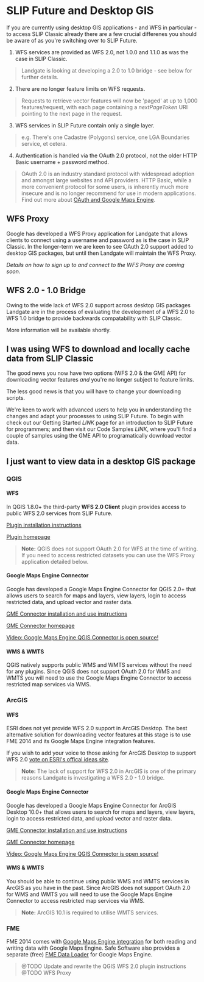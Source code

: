 # SLIP Future and Desktop GIS
If you are currently using desktop GIS applications - and WFS in particular - to access SLIP Classic already there are a few crucial differenes you should be aware of as you're switching over to SLIP Future.

1. WFS services are provided as WFS 2.0, not 1.0.0 and 1.1.0 as was the case in SLIP Classic.
> Landgate is looking at developing a 2.0 to 1.0 bridge - see below for further details.

2. There are no longer feature limits on WFS requests.
> Requests to retrieve vector features will now be 'paged' at up to 1,000 features/request, with each page containing a *nextPageToken* URI pointing to the next page in the request.

3. WFS services in SLIP Future contain only a single layer.
> e.g. There's one Cadastre (Polygons) service, one LGA Boundaries service, et cetera.

4. Authentication is handled via the OAuth 2.0 protocol, not the older HTTP Basic username + password method.
> OAuth 2.0 is an industry standard protocol with widespread adoption and amongst large websites and API providers. HTTP Basic, while a more convenient protocol for some users, is inherently much more insecure and is no longer recommend for use in modern applications. Find out more about [OAuth and Google Maps Engine](https://developers.google.com/maps-engine/documentation/oauth/).

## WFS Proxy
Google has developed a WFS Proxy application for Landgate that allows clients to connect using a username and password as is the case in SLIP Classic. In the longer-term we are keen to see OAuth 2.0 support added to desktop GIS packages, but until then Landgate will maintain the WFS Proxy.

*Details on how to sign up to and connect to the WFS Proxy are coming soon.*

## WFS 2.0 - 1.0 Bridge
Owing to the wide lack of WFS 2.0 support across desktop GIS packages Landgate are in the process of evaluating the development of a WFS 2.0 to WFS 1.0 bridge to provide backwards compatability with SLIP Classic.

More information will be available shortly.

## I was using WFS to download and locally cache data from SLIP Classic
The good news you now have two options (WFS 2.0 & the GME API) for downloading vector features *and* you're no longer subject to feature limits.

The less good news is that you will have to change your downloading scripts.

We're keen to work with advanced users to help you in understanding the changes and adapt your processes to using SLIP Future. To begin with check out our Getting Started $LINK$ page for an introduction to SLIP Future for programmers; and then visit our Code Samples $LINK$, where you'll find a couple of samples using the GME API to programatically download vector data.

## I just want to view data in a desktop GIS package
### QGIS
#### WFS
In QGIS 1.8.0+ the third-party **WFS 2.0 Client** plugin provides access to public WFS 2.0 services from SLIP Future.

[Plugin installation instructions](https://drive.google.com/file/d/0B0kxJh5jFHnyNndmSHdZRGtSb0k/edit?usp=sharing)

[Plugin homepage](http://plugins.qgis.org/plugins/wfsclient/)

> **Note:** QGIS does not support OAuth 2.0 for WFS at the time of writing. If you need to access restricted datasets you can use the WFS Proxy application detailed below.

#### Google Maps Engine Connector
Google has developed a Google Maps Engine Connector for QGIS 2.0+ that allows users to search for maps and layers, view layers, login to access restricted data, and upload vector and raster data.

[GME Connector installation and use instructions](https://docs.google.com/document/d/1b-FQS0O1q9y-RJxCk-oZTqbmryZSLYnago9lzCatjIY/edit?usp=sharing)

[GME Connector homepage](https://github.com/googlemaps/mapsengine-qgis-connector)

[Video: Google Maps Engine QGIS Connector is open source!](https://developers.google.com/live/shows/5452616121188352)

#### WMS & WMTS
QGIS natively supports public WMS and WMTS services without the need for any plugins. Since QGIS does not support OAuth 2.0 for WMS and WMTS you will need to use the Google Maps Engine Connector to access restricted map services via WMS.

### ArcGIS
#### WFS
ESRI does not yet provide WFS 2.0 support in ArcGIS Desktop. The best alternative solution for downloading vector features at this stage is to use FME 2014 and its Google Maps Engine integration features.

If you wish to add your voice to those asking for ArcGIS Desktop to support WFS 2.0 [vote on ESRI's offical ideas site](http://ideas.arcgis.com/ideaView?id=08730000000bvIKAAY).

> **Note:** The lack of support for WFS 2.0 in ArcGIS is one of the primary reasons Landgate is investigating a WFS 2.0 - 1.0 bridge.

#### Google Maps Engine Connector
Google has developed a Google Maps Engine Connector for ArcGIS Desktop 10.0+ that allows users to search for maps and layers, view layers, login to access restricted data, and upload vector and raster data.

[GME Connector installation and use instructions](https://drive.google.com/file/d/0B0kxJh5jFHnycGRuRnZLRHQ5d28/edit?usp=sharing)

[GME Connector homepage](https://github.com/googlemaps/mapsengine-arcgis-connector)

[Video: Google Maps Engine QGIS Connector is open source!](http://www.youtube.com/watch?v=in2IP4o79fQ)

#### WMS & WMTS
You should be able to continue using public WMS and WMTS services in ArcGIS as you have in the past. Since ArcGIS does not support OAuth 2.0 for WMS and WMTS you will need to use the Google Maps Engine Connector to access restricted map services via WMS.

> **Note:** ArcGIS 10.1 is required to utilise WMTS services.

### FME
FME 2014 comes with [Google Maps Engine integration](http://www.safe.com/highlight/google-maps-engine/) for both reading and writing data with Google Maps Engine. Safe Software also provides a separate (free) [FME Data Loader](http://www.safe.com/highlight/google-maps-engine/) for Google Maps Engine.


> @TODO Update and rewrite the QGIS WFS 2.0 plugin instructions
> @TODO WFS Proxy
